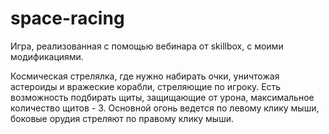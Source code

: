 # space-racing

Игра, реализованная с помощью вебинара от skillbox, с моими модификациями. 

Космическая стрелялка, где нужно набирать очки, уничтожая астероиды и вражеские корабли, стреляющие по игроку. Есть возможность подбирать щиты, защищающие от урона, максимальное количество щитов - 3. Основной огонь ведется по левому клику мыши, боковые орудия стреляют по правому клику мыши.
